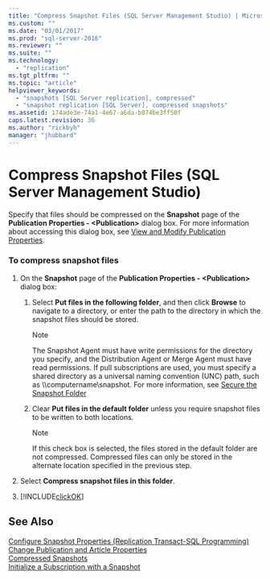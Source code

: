 ```yaml
---
title: "Compress Snapshot Files (SQL Server Management Studio) | Microsoft Docs"
ms.custom: ""
ms.date: "03/01/2017"
ms.prod: "sql-server-2016"
ms.reviewer: ""
ms.suite: ""
ms.technology: 
  - "replication"
ms.tgt_pltfrm: ""
ms.topic: "article"
helpviewer_keywords: 
  - "snapshots [SQL Server replication], compressed"
  - "snapshot replication [SQL Server], compressed snapshots"
ms.assetid: 174ade3e-74a1-4e67-a6da-b874be3ff50f
caps.latest.revision: 36
ms.author: "rickbyh"
manager: "jhubbard"
---
```

# Compress Snapshot Files (SQL Server Management Studio)
  Specify that files should be compressed on the **Snapshot** page of the **Publication Properties - \<Publication>** dialog box. For more information about accessing this dialog box, see [View and Modify Publication Properties](../../../relational-databases/replication/publish/view-and-modify-publication-properties.md).  
  
### To compress snapshot files  
  
1.  On the **Snapshot** page of the **Publication Properties - \<Publication>** dialog box:  
  
    1.  Select **Put files in the following folder**, and then click **Browse** to navigate to a directory, or enter the path to the directory in which the snapshot files should be stored.  
  
        > [!NOTE]  
        >  The Snapshot Agent must have write permissions for the directory you specify, and the Distribution Agent or Merge Agent must have read permissions. If pull subscriptions are used, you must specify a shared directory as a universal naming convention (UNC) path, such as \\\computername\snapshot. For more information, see [Secure the Snapshot Folder](../../../relational-databases/replication/security/secure-the-snapshot-folder.md)  
  
    2.  Clear **Put files in the default folder** unless you require snapshot files to be written to both locations.  
  
        > [!NOTE]  
        >  If this check box is selected, the files stored in the default folder are not compressed. Compressed files can only be stored in the alternate location specified in the previous step.  
  
2.  Select **Compress snapshot files in this folder**.  
  
3.  [!INCLUDE[clickOK](../../../a9notintoc/includes/clickok-md.md)]  
  
## See Also  
 [Configure Snapshot Properties &#40;Replication Transact-SQL Programming&#41;](../../../relational-databases/replication/publish/configure-snapshot-properties-replication-transact-sql-programming.md)   
 [Change Publication and Article Properties](../../../relational-databases/replication/publish/change-publication-and-article-properties.md)   
 [Compressed Snapshots](../../../relational-databases/replication/compressed-snapshots.md)   
 [Initialize a Subscription with a Snapshot](../../../relational-databases/replication/initialize-a-subscription-with-a-snapshot.md)  
  
  